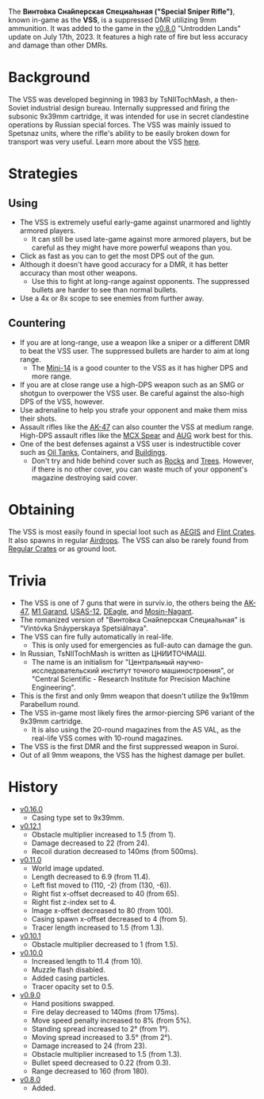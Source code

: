 The **Винто́вка Сна́йперская Специа́льная ("Special Sniper Rifle")**, known in-game as the **VSS**, is a suppressed DMR utilizing 9mm ammunition. It was added to the game in the [v0.8.0](https://github.com/HasangerGames/suroi/releases/tag/v0.8.0) "Untrodden Lands" update on July 17th, 2023. It features a high rate of fire but less accuracy and damage than other DMRs.

# Background

The VSS was developed beginning in 1983 by TsNIITochMash, a then-Soviet industrial design bureau. Internally suppressed and firing the subsonic 9x39mm cartridge, it was intended for use in secret clandestine operations by Russian special forces. The VSS was mainly issued to Spetsnaz units, where the rifle's ability to be easily broken down for transport was very useful. Learn more about the VSS [here](https://en.wikipedia.org/wiki/AS_Val_and_VSS_Vintorez).

# Strategies

## Using

- The VSS is extremely useful early-game against unarmored and lightly armored players.
  - It can still be used late-game against more armored players, but be careful as they might have more powerful weapons than you.
- Click as fast as you can to get the most DPS out of the gun.
- Although it doesn't have good accuracy for a DMR, it has better accuracy than most other weapons.
  - Use this to fight at long-range against opponents. The suppressed bullets are harder to see than normal bullets.
- Use a 4x or 8x scope to see enemies from further away.

## Countering

- If you are at long-range, use a weapon like a sniper or a different DMR to beat the VSS user. The suppressed bullets are harder to aim at long range.
  - The [Mini-14](/weapons/guns/mini14) is a good counter to the VSS as it has higher DPS and more range.
- If you are at close range use a high-DPS weapon such as an SMG or shotgun to overpower the VSS user. Be careful against the also-high DPS of the VSS, however.
- Use adrenaline to help you strafe your opponent and make them miss their shots.
- Assault rifles like the [AK-47](/weapons/guns/ak47) can also counter the VSS at medium range. High-DPS assault rifles like the [MCX Spear](/weapons/guns/mcx_spear) and [AUG](/weapons/guns/aug) work best for this.
- One of the best defenses against a VSS user is indestructible cover such as [Oil Tanks](/obstacles/oil_tank), Containers, and [Buildings](/buildings).
  - Don't try and hide behind cover such as [Rocks](/obstacles/rock) and [Trees](/obstacles/tree). However, if there is no other cover, you can waste much of your opponent's magazine destroying said cover.

# Obtaining

The VSS is most easily found in special loot such as [AEGIS](/obstacles/aegis_crate) and [Flint Crates](/obstacles/flint_crate). It also spawns in regular [Airdrops](/obstacles/airdrop_crate). The VSS can also be rarely found from [Regular Crates](/obstacles/regular_crate) or as ground loot. 

# Trivia

- The VSS is one of 7 guns that were in surviv.io, the others being the [AK-47](/weapons/guns/ak47), [M1 Garand](/weapons/guns/m1_garand), [USAS-12](/weapons/guns/usas12), [DEagle](/weapons/guns/deagle), and [Mosin-Nagant](/weapons/guns/mosin).
- The romanized version of "Винто́вка Сна́йперская Специа́льная" is "Vintóvka Snáyperskaya Spetsiálnaya".
- The VSS can fire fully automatically in real-life.
  - This is only used for emergencies as full-auto can damage the gun.
- In Russian, TsNIITochMash is written as ЦНИИТОЧМАШ.
  - The name is an initialism for "Центральный научно-исследовательский институт точного машиностроения", or "Central Scientific - Research Institute for Precision Machine Engineering".
- This is the first and only 9mm weapon that doesn't utilize the 9x19mm Parabellum round.
- The VSS in-game most likely fires the armor-piercing SP6 variant of the 9x39mm cartridge.
  - It is also using the 20-round magazines from the AS VAL, as the real-life VSS comes with 10-round magazines.
- The VSS is the first DMR and the first suppressed weapon in Suroi.
- Out of all 9mm weapons, the VSS has the highest damage per bullet.

# History

- [v0.16.0](https://github.com/HasangerGames/suroi/releases/tag/v0.16.0)
  - Casing type set to 9x39mm.
- [v0.12.1](https://github.com/HasangerGames/suroi/releases/tag/v0.12.1)
  - Obstacle multiplier increased to 1.5 (from 1).
  - Damage decreased to 22 (from 24).
  - Recoil duration decreased to 140ms (from 500ms).
- [v0.11.0](https://github.com/HasangerGames/suroi/releases/tag/v0.11.0)
  - World image updated.
  - Length decreased to 6.9 (from 11.4).
  - Left fist moved to (110, -2) (from (130, -6)).
  - Right fist x-offset decreased to 40 (from 65).
  - Right fist z-index set to 4.
  - Image x-offset decreased to 80 (from 100).
  - Casing spawn x-offset decreased to 4 (from 5).
  - Tracer length increased to 1.5 (from 1.3).
- [v0.10.1](https://github.com/HasangerGames/suroi/releases/tag/v0.10.1)
  - Obstacle multiplier decreased to 1 (from 1.5).
- [v0.10.0](https://github.com/HasangerGames/suroi/releases/tag/v0.10.0)
  - Increased length to 11.4 (from 10).
  - Muzzle flash disabled.
  - Added casing particles.
  - Tracer opacity set to 0.5.
- [v0.9.0](https://github.com/HasangerGames/suroi/releases/tag/v0.9.0)
  - Hand positions swapped.
  - Fire delay decreased to 140ms (from 175ms).
  - Move speed penalty increased to 8% (from 5%).
  - Standing spread increased to 2° (from 1°).
  - Moving spread increased to 3.5° (from 2°).
  - Damage increased to 24 (from 23).
  - Obstacle multiplier increased to 1.5 (from 1.3).
  - Bullet speed decreased to 0.22 (from 0.3).
  - Range decreased to 160 (from 180).
- [v0.8.0](https://github.com/HasangerGames/suroi/releases/tag/v0.8.0)
  - Added.
